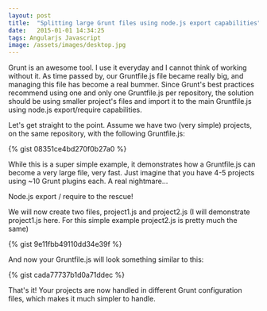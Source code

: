```yaml
---
layout: post
title:  "Splitting large Grunt files using node.js export capabilities"
date:   2015-01-01 14:34:25
tags: Angularjs Javascript
image: /assets/images/desktop.jpg
---
```

Grunt is an awesome tool. I use it everyday and I cannot think of working without it. As time passed by, our Gruntfile.js file became really big, and managing this file has become a real bummer. Since Grunt's best practices recommend using one and only one Gruntfile.js per repository, the solution should be using smaller project's files and import it to the main Gruntfile.js using node.js export/require capabilities.

Let's get straight to the point. Assume we have two (very simple) projects, on the same repository, with the following Gruntfile.js:

{% gist 08351ce4bd270f0b27a0 %}

While this is a super simple example, it demonstrates how a Gruntfile.js can become a very large file, very fast. Just imagine that you have 4-5 projects using ~10 Grunt plugins each. A real nightmare...

Node.js export / require to the rescue!

We will now create two files, project1.js and project2.js (I will demonstrate project1.js here. For this simple example project2.js is pretty much the same)

{% gist 9e11fbb49110dd34e39f %}

And now your Gruntfile.js will look something similar to this:

{% gist cada77737b1d0a71ddec %}

That's it! Your projects are now handled in different Grunt configuration files, which makes it much simpler to handle.

[jekyll]:      http://jekyllrb.com
[jekyll-gh]:   https://github.com/jekyll/jekyll
[jekyll-help]: https://github.com/jekyll/jekyll-help

